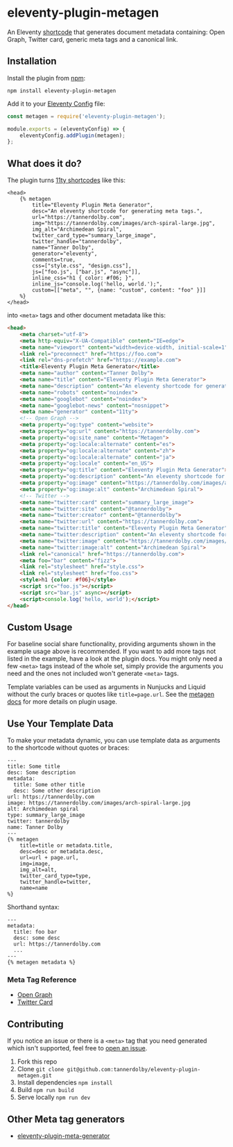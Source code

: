 # eleventy-plugin-metagen
An Eleventy [shortcode](https://www.11ty.dev/docs/shortcodes/) that generates document metadata containing: Open Graph, Twitter card, generic meta tags and a canonical link.

## Installation
Install the plugin from [npm](https://www.npmjs.com/package/eleventy-plugin-metagen):

```
npm install eleventy-plugin-metagen
```

Add it to your [Eleventy Config](https://www.11ty.dev/docs/config/) file:

```js
const metagen = require('eleventy-plugin-metagen');

module.exports = (eleventyConfig) => {
    eleventyConfig.addPlugin(metagen);
};
```

## What does it do?
The plugin turns [11ty shortcodes](https://www.11ty.dev/docs/shortcodes/) like this:

```nunjucks
<head>
	{% metagen
		title="Eleventy Plugin Meta Generator",
		desc="An eleventy shortcode for generating meta tags.",
		url="https://tannerdolby.com",
		img="https://tannerdolby.com/images/arch-spiral-large.jpg",
		img_alt="Archimedean Spiral",
		twitter_card_type="summary_large_image",
		twitter_handle="tannerdolby",
		name="Tanner Dolby",
		generator="eleventy",
		comments=true,
		css=["style.css", "design.css"],
		js=["foo.js", ["bar.js", "async"]],
		inline_css="h1 { color: #f06; }",
		inline_js="console.log('hello, world.');",
		custom=[["meta", "", {name: "custom", content: "foo" }]]
	%}
</head>
```
into `<meta>` tags and other document metadata like this:

```html
<head>
	<meta charset="utf-8">
	<meta http-equiv="X-UA-Compatible" content="IE=edge">
	<meta name="viewport" content="width=device-width, initial-scale=1">
	<link rel="preconnect" href="https://foo.com">
	<link rel="dns-prefetch" href="https://example.com">
	<title>Eleventy Plugin Meta Generator</title>
	<meta name="author" content="Tanner Dolby">
	<meta name="title" content="Eleventy Plugin Meta Generator">
	<meta name="description" content="An eleventy shortcode for generating meta tags.">
	<meta name="robots" content="noindex">
	<meta name="googlebot" content="noindex">
	<meta name="googlebot-news" content="nosnippet">
	<meta name="generator" content="11ty">
	<!-- Open Graph -->
	<meta property="og:type" content="website">
	<meta property="og:url" content="https://tannerdolby.com">
	<meta property="og:site_name" content="Metagen">
	<meta property="og:locale:alternate" content="es">
	<meta property="og:locale:alternate" content="zh">
	<meta property="og:locale:alternate" content="ja">
	<meta property="og:locale" content="en_US">
	<meta property="og:title" content="Eleventy Plugin Meta Generator">
	<meta property="og:description" content="An eleventy shortcode for generating meta tags.">
	<meta property="og:image" content="https://tannerdolby.com/images/arch-spiral-large.jpg">
	<meta property="og:image:alt" content="Archimedean Spiral">
	<!-- Twitter -->
	<meta name="twitter:card" content="summary_large_image">
	<meta name="twitter:site" content="@tannerdolby">
	<meta name="twitter:creator" content="@tannerdolby">
	<meta name="twitter:url" content="https://tannerdolby.com">
	<meta name="twitter:title" content="Eleventy Plugin Meta Generator">
	<meta name="twitter:description" content="An eleventy shortcode for generating meta tags.">
	<meta name="twitter:image" content="https://tannerdolby.com/images/arch-spiral-large.jpg">
	<meta name="twitter:image:alt" content="Archimedean Spiral">
	<link rel="canonical" href="https://tannerdolby.com">
	<meta foo="bar" content="fizz">
	<link rel="stylesheet" href="style.css">
	<link rel="stylesheet" href="foo.css">
	<style>h1 {color: #f06}</style>
	<script src="foo.js"></script>
	<script src="bar.js" async></script>
	<script>console.log('hello, world');</script>
</head>
```

## Custom Usage
For baseline social share functionality, providing arguments shown in the example usage above is recommended. If you want to add more tags not listed in the example, have a look at the plugin docs. You might only need a few `<meta>` tags instead of the whole set, simply provide the arguments you need and the ones not included won't generate `<meta>` tags.

Template variables can be used as arguments in Nunjucks and Liquid without the curly braces or quotes like `title=page.url`. See the [metagen docs](https://metagendocs.netlify.app/) for more details on plugin usage.

## Use Your Template Data
To make your metadata dynamic, you can use template data as arguments to the shortcode without quotes or braces:

```nunjucks
---
title: Some title
desc: Some description
metadata:
  title: Some other title
  desc: Some other description
url: https://tannerdolby.com
image: https://tannerdolby.com/images/arch-spiral-large.jpg
alt: Archimedean spiral
type: summary_large_image 
twitter: tannerdolby
name: Tanner Dolby
---
{% metagen
    title=title or metadata.title,
    desc=desc or metadata.desc,
    url=url + page.url,
    img=image,
    img_alt=alt,
    twitter_card_type=type,
    twitter_handle=twitter,
    name=name
%}
```

Shorthand syntax:

```njk
---
metadata:
  title: foo bar
  desc: some desc
  url: https://tannerdolby.com
  ...
---
{% metagen metadata %}
```

### Meta Tag Reference
- [Open Graph](https://ogp.me/)
- [Twitter Card](https://developer.twitter.com/en/docs/twitter-for-websites/cards/overview/markup)

## Contributing
If you notice an issue or there is a `<meta>` tag that you need generated which isn't supported, feel free to [open an issue](https://github.com/tannerdolby/eleventy-plugin-metagen/issues).

1. Fork this repo
2. Clone `git clone git@github.com:tannerdolby/eleventy-plugin-metagen.git`
3. Install dependencies `npm install`
4. Build `npm run build`
5. Serve locally `npm run dev`

## Other Meta tag generators
- [eleventy-plugin-meta-generator](https://github.com/Ryuno-Ki/eleventy-plugin-meta-generator)
